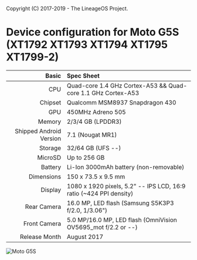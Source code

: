 Copyright (C) 2017-2019 - The LineageOS Project.

Device configuration for Moto G5S (XT1792 XT1793 XT1794 XT1795 XT1799-2)
===========================================
Basic   | Spec Sheet
-------:|:-------------------------
CPU     | Quad-core 1.4 GHz Cortex-A53 && Quad-core 1.1 GHz Cortex-A53
Chipset | Qualcomm MSM8937 Snapdragon 430
GPU     | 450MHz Adreno 505
Memory  | 2/3/4 GB (LPDDR3)
Shipped Android Version | 7.1 (Nougat MR1)
Storage | 32/64 GB (UFS --<!--UFS version?-->)
MicroSD | Up to 256 GB
Battery | Li-Ion 3000mAh battery (non-removable)
Dimensions | 150 x 73.5 x 9.5 mm
Display | 1080 x 1920 pixels, 5.2" --<!--Type of display?--> IPS LCD, 16:9 ratio (~424 PPI density)
Rear Camera  | 16.0 MP, LED flash (Samsung S5K3P3 f/2.0, 1/3.06")
Front Camera | 5.0 MP/16.0 MP, LED flash (OmniVision OV5695_mot f/2.2 or --<!--Need XT1799-2 front camera details-->)
Release Month | August 2017

![Moto G5S](https://cdn2.gsmarena.com/vv/pics/motorola/motorola-moto-g5s-2.jpg "Moto G5S")

<!--Reference comments:-->
<!--Display | 1440 x 2560 pixels, 5.7" LTPS IPS LCD, 16:9 ratio (~515 PPI density)-->

<!--Places with -- are needed information yet to be inputed-->